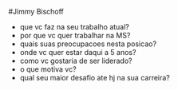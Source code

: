 #Jimmy Bischoff

* que vc faz na seu trabalho atual?
* por que vc quer trabalhar na MS?
* quais suas preocupacoes nesta posicao?
* onde vc quer estar daqui a 5 anos?
* como vc gostaria de ser liderado?
* o que motiva vc?
* qual seu maior desafio ate hj na sua carreira?
